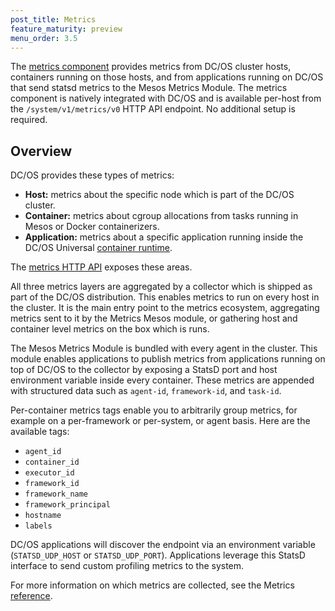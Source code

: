 ```yaml
---
post_title: Metrics
feature_maturity: preview
menu_order: 3.5
---
```


The [metrics component](/docs/1.9/overview/architecture/components/) provides metrics from DC/OS cluster hosts, containers running on those hosts, and from applications running on DC/OS that send statsd metrics to the Mesos Metrics Module. The metrics component is natively integrated with DC/OS and is available per-host from the `/system/v1/metrics/v0` HTTP API endpoint. No additional setup is required.  

## Overview
DC/OS provides these types of metrics: 

  * **Host:** metrics about the specific node which is part of the DC/OS cluster. 
  * **Container:** metrics about cgroup allocations from tasks running in Mesos or Docker containerizers. 
  * **Application:** metrics about a specific application running inside the DC/OS Universal [container runtime](/docs/1.9/usage/containerizers/).

The [metrics HTTP API](/docs/1.9/monitoring/metrics/metrics-api/) exposes these areas. 

All three metrics layers are aggregated by a collector which is shipped as part of the DC/OS distribution. This enables metrics to run on every host in the cluster. It is the main entry point to the metrics ecosystem, aggregating metrics sent to it by the Metrics Mesos module, or gathering host and container level metrics on the box which is runs. 

The Mesos Metrics Module is bundled with every agent in the cluster. This module enables applications to publish metrics from applications running on top of DC/OS to the collector by exposing a StatsD port and host environment variable inside every container. These metrics are appended with structured data such as `agent-id`, `framework-id`, and `task-id`.

<!-- insert graphic -->

Per-container metrics tags enable you to arbitrarily group metrics, for example on a per-framework or per-system, or agent basis. Here are the available tags:

* `agent_id`
* `container_id`
* `executor_id`
* `framework_id`
* `framework_name`
* `framework_principal`
* `hostname`
* `labels`

DC/OS applications will discover the endpoint via an environment variable (`STATSD_UDP_HOST` or `STATSD_UDP_PORT`). Applications leverage this StatsD interface to send custom profiling metrics to the system.

For more information on which metrics are collected, see the Metrics [reference](/docs/1.9/administration/monitoring/metrics/reference/).